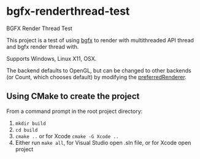 # bgfx-renderthread-test
BGFX Render Thread Test

This project is a test of using [bgfx](https://github.com/bkaradzic/bgfx) to render with multithreaded API thread and bgfx render thread with.

Supports Windows, Linux X11, OSX.

The backend defaults to OpenGL, but can be changed to other backends (or Count, which chooses default) by modifying the [preferredRenderer](https://github.com/dougbinks/bgfx-renderthread-test/blob/master/bgfx-renderthread-test.cpp#L24).

## Using CMake to create the project

From a command prompt in the root project directory:
1. `mkdir build`
1. `cd build`
1. `cmake ..` or for Xcode `cmake -G Xcode ..`
1. Either run `make all`, for Visual Studio open .sln file, or for Xcode open project
